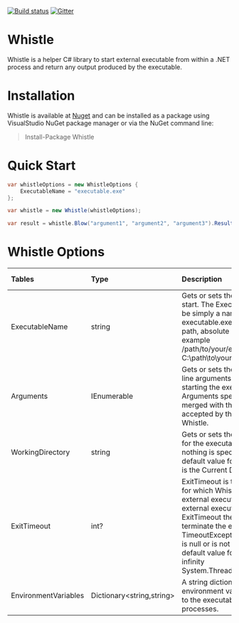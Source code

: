 [![Build status](https://ci.appveyor.com/api/projects/status/31asokfdl671fi7q?svg=true)](https://ci.appveyor.com/project/narkhedegs/whistle)
[![Gitter](https://badges.gitter.im/Join%20Chat.svg)](https://gitter.im/narkhedegs/Whistle?utm_source=badge&utm_medium=badge&utm_campaign=pr-badge)
# Whistle
Whistle is a helper C# library to start external executable from within a .NET process and return any output produced by the executable.

# Installation
Whistle is available at [Nuget](https://www.nuget.org/packages/Whistle/) and can be installed as a package using VisualStudio NuGet package manager or via the NuGet command line:
> Install-Package Whistle

# Quick Start
```cs
var whistleOptions = new WhistleOptions { 
    ExecutableName = "executable.exe"
};

var whistle = new Whistle(whistleOptions);

var result = whistle.Blow("argument1", "argument2", "argument3").Result;
```

# Whistle Options
| Tables        | Type | Description | Default Value |
|:------------- |:------------|:-------------|:-------------| 
| ExecutableName | string | Gets or sets the executable to start. The ExecutableName could be simply a name like executable.exe or it could be a path, absolute or relative. For example /path/to/your/executable.exe or C:\path\to\your\executable.exe | Required |
| Arguments | IEnumerable<string> | Gets or sets the set of command-line arguments to use when starting the executable. Arguments specified here will be merged with the arguments accepted by the Blow method of Whistle. | Empty Array |
| WorkingDirectory | string | Gets or sets the working directory for the executable to be started. If nothing is specified then the default value for WorkingDirectory is the Current Directory. | Current Directory |
| ExitTimeout | int? | ExitTimeout is time in milliseconds for which Whistle will wait for the external executable to exit. If the external executable exceeds the ExitTimeout then Whistle will terminate the executable and raise TimeoutException. If ExitTimeout is null or is not specified then the default value for ExitTimeout is infinity System.Threading.Timeout.Infinite. | infinity |
| EnvironmentVariables | Dictionary<string,string> | A string dictionary that provides environment variables that apply to the executable and child processes. | Empty |
